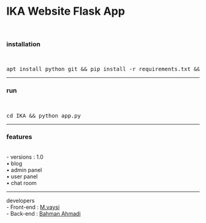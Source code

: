 <h1>IKA Website Flask App</h1><br/>
<h3>installation</h3><br/>
<pre lang="bash">
apt install python git && pip install -r requirements.txt && git clone https://github.com/Bahman-Ahmadi/IKA.git
</pre>
<hr />
<h3>run</h3><br/>
<pre lang="bash">
cd IKA && python app.py
</pre>
<hr />
<h3>features</h3><br/>
- versions : 1.0<br/>
• blog<br/>
• admin panel<br/>
• user panel<br/>
• chat room<br/>
<hr/>
</h3>developers</h3><br/>
- Front-end : <a href="https://github.com/mvaysi">M.vaysi</a><br/>
- Back-end : <a href="https://github.com/bahman-ahmadi">Bahman Ahmadi</a>
